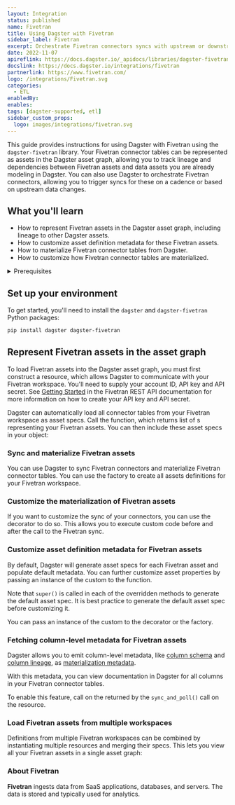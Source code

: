 ```yaml
---
layout: Integration
status: published
name: Fivetran
title: Using Dagster with Fivetran
sidebar_label: Fivetran
excerpt: Orchestrate Fivetran connectors syncs with upstream or downstream dependencies.
date: 2022-11-07
apireflink: https://docs.dagster.io/_apidocs/libraries/dagster-fivetran
docslink: https://docs.dagster.io/integrations/fivetran
partnerlink: https://www.fivetran.com/
logo: /integrations/Fivetran.svg
categories:
  - ETL
enabledBy:
enables:
tags: [dagster-supported, etl]
sidebar_custom_props: 
  logo: images/integrations/fivetran.svg
---
```


This guide provides instructions for using Dagster with Fivetran using the `dagster-fivetran` library. Your Fivetran connector tables can be represented as assets in the Dagster asset graph, allowing you to track lineage and dependencies between Fivetran assets and data assets you are already modeling in Dagster. You can also use Dagster to orchestrate Fivetran connectors, allowing you to trigger syncs for these on a cadence or based on upstream data changes.

## What you'll learn

- How to represent Fivetran assets in the Dagster asset graph, including lineage to other Dagster assets.
- How to customize asset definition metadata for these Fivetran assets.
- How to materialize Fivetran connector tables from Dagster.
- How to customize how Fivetran connector tables are materialized.

<details>
  <summary>Prerequisites</summary>

- The `dagster` and `dagster-fivetran` libraries installed in your environment
- Familiarity with asset definitions and the Dagster asset graph
- Familiarity with Dagster resources
- Familiarity with Fivetran concepts, like connectors and connector tables
- A Fivetran workspace
- A Fivetran API key and API secret. For more information, see [Getting Started](https://fivetran.com/docs/rest-api/getting-started) in the Fivetran REST API documentation.

</details>

## Set up your environment

To get started, you'll need to install the `dagster` and `dagster-fivetran` Python packages:

```bash
pip install dagster dagster-fivetran
```

## Represent Fivetran assets in the asset graph

To load Fivetran assets into the Dagster asset graph, you must first construct a <PyObject section="libraries" module="dagster_fivetran" object="FivetranWorkspace" /> resource, which allows Dagster to communicate with your Fivetran workspace. You'll need to supply your account ID, API key and API secret. See [Getting Started](https://fivetran.com/docs/rest-api/getting-started) in the Fivetran REST API documentation for more information on how to create your API key and API secret.

Dagster can automatically load all connector tables from your Fivetran workspace as asset specs. Call the <PyObject section="libraries" module="dagster_fivetran" object="load_fivetran_asset_specs" /> function, which returns list of <PyObject section="assets" module="dagster" object="AssetSpec" />s representing your Fivetran assets. You can then include these asset specs in your <PyObject section="definitions" module="dagster" object="Definitions" /> object:

<CodeExample filePath="integrations/fivetran/representing_fivetran_assets.py" language="python" />

### Sync and materialize Fivetran assets

You can use Dagster to sync Fivetran connectors and materialize Fivetran connector tables. You can use the <PyObject section="libraries" module="dagster_fivetran" object="build_fivetran_assets_definitions" /> factory to create all assets definitions for your Fivetran workspace.

<CodeExample filePath="integrations/fivetran/sync_and_materialize_fivetran_assets.py" language="python" />

### Customize the materialization of Fivetran assets

If you want to customize the sync of your connectors, you can use the <PyObject section="libraries" module="dagster_fivetran" object="fivetran_assets" /> decorator to do so. This allows you to execute custom code before and after the call to the Fivetran sync.

<CodeExample filePath="integrations/fivetran/customize_fivetran_asset_defs.py" language="python" />

### Customize asset definition metadata for Fivetran assets

By default, Dagster will generate asset specs for each Fivetran asset and populate default metadata. You can further customize asset properties by passing an instance of the custom <PyObject section="libraries" module="dagster_fivetran" object="DagsterFivetranTranslator" /> to the <PyObject section="libraries" module="dagster_fivetran" object="load_fivetran_asset_specs" /> function.

<CodeExample filePath="integrations/fivetran/customize_fivetran_translator_asset_spec.py" language="python" />

Note that `super()` is called in each of the overridden methods to generate the default asset spec. It is best practice to generate the default asset spec before customizing it.

You can pass an instance of the custom <PyObject section="libraries" module="dagster_fivetran" object="DagsterFivetranTranslator" /> to the <PyObject section="libraries" module="dagster_fivetran" object="fivetran_assets" /> decorator or the <PyObject section="libraries" module="dagster_fivetran" object="build_fivetran_assets_definitions" /> factory.

### Fetching column-level metadata for Fivetran assets

Dagster allows you to emit column-level metadata, like [column schema](/guides/build/assets/organizing-assets-with-tags-and-metadata#standard-metadata-types) and [column lineage](/guides/build/assets/organizing-assets-with-tags-and-metadata#column-lineage), as [materialization metadata](/guides/build/assets/organizing-assets-with-tags-and-metadata#runtime-metadata).

With this metadata, you can view documentation in Dagster for all columns in your Fivetran connector tables.

To enable this feature, call <PyObject section="libraries" object="fivetran_event_iterator.FivetranEventIterator.fetch_column_metadata" module="dagster_fivetran" displayText="fetch_column_metadata()" /> on the <PyObject section="libraries" object="fivetran_event_iterator.FivetranEventIterator" module="dagster_fivetran" /> returned by the `sync_and_poll()` call on the <PyObject section="libraries" module="dagster_fivetran" object="FivetranWorkspace" /> resource.

<CodeExample filePath="integrations/fivetran/fetch_column_metadata_fivetran_assets.py" language="python" />

### Load Fivetran assets from multiple workspaces

Definitions from multiple Fivetran workspaces can be combined by instantiating multiple <PyObject section="libraries" module="dagster_fivetran" object="FivetranWorkspace" /> resources and merging their specs. This lets you view all your Fivetran assets in a single asset graph:

<CodeExample filePath="integrations/fivetran/multiple_fivetran_workspaces.py" language="python" />

### About Fivetran

**Fivetran** ingests data from SaaS applications, databases, and servers. The data is stored and typically used for analytics.
